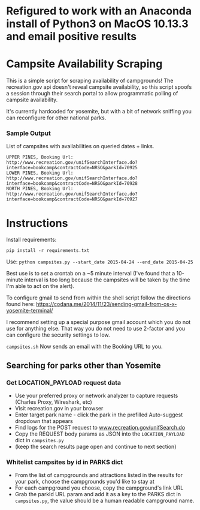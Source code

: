 # Refigured to work with an Anaconda install of Python3 on MacOS 10.13.3 and email positive results

# Campsite Availability Scraping
This is a simple script for scraping availability of campgrounds! The recreation.gov api doesn't reveal campsite availability, so this script spoofs a session through their search portal to allow programmatic polling of campsite availability.

It's currently hardcoded for yosemite, but with a bit of network sniffing you can reconfigure for other national parks.

### Sample Output
List of campsites with availabilities on queried dates + links.
```
UPPER PINES, Booking Url: http://www.recreation.gov/unifSearchInterface.do?interface=bookcamp&contractCode=NRSO&parkId=70925
LOWER PINES, Booking Url: http://www.recreation.gov/unifSearchInterface.do?interface=bookcamp&contractCode=NRSO&parkId=70928
NORTH PINES, Booking Url: http://www.recreation.gov/unifSearchInterface.do?interface=bookcamp&contractCode=NRSO&parkId=70927
```

# Instructions
Install requirements:
```
pip install -r requirements.txt
```
Use: `python campsites.py --start_date 2015-04-24 --end_date 2015-04-25`

Best use is to set a crontab on a ~5 minute interval (I've found that a 10-minute interval is too long because the campsites will be taken by the time I'm able to act on the alert).

To configure gmail to send from within the shell script follow the directions found here:
https://codana.me/2014/11/23/sending-gmail-from-os-x-yosemite-terminal/

I recommend setting up a special purpose gmail account which you do not use for anything else.  That way you do not need to use 2-factor and you can configure the security settings to low.

`campsites.sh` Now sends an email with the Booking URL to you.

## Searching for parks other than Yosemite

### Get LOCATION_PAYLOAD request data
* Use your preferred proxy or network analyzer to capture requests (Charles Proxy, Wireshark, etc)
* Visit recreation.gov in your browser
* Enter target park name - click the park in the prefilled Auto-suggest dropdown that appears
* Find logs for the POST request to www.recreation.gov/unifSearch.do
* Copy the REQUEST body params as JSON into the `LOCATION_PAYLOAD` dict in `campsites.py`
* (keep the search results page open and continue to next section)

### Whitelist campsites by id in PARKS dict
* From the list of campgrounds and attractions listed in the results for your park, choose the campgrounds you'd like to stay at
* For each campground you choose, copy the campground's link URL
* Grab the parkId URL param and add it as a key to the PARKS dict in `campsites.py`, the value should be a human readable campground name.


